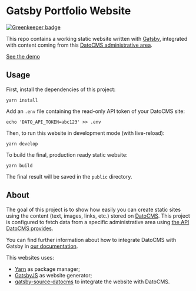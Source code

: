 # Gatsby Portfolio Website

[![Greenkeeper badge](https://badges.greenkeeper.io/mmintel/datocms-gatsby-portfolio.svg)](https://greenkeeper.io/)

This repo contains a working static website written with [Gatsby](https://www.gatsbyjs.org/), integrated with content coming from this [DatoCMS administrative area](https://dashboard.datocms.com/account/sites/template?name=Portfolio&siteId=604).

[See the demo](http://cranky-edison-12166d.netlify.com/)

## Usage

First, install the dependencies of this project:

```
yarn install
```

Add an `.env` file containing the read-only API token of your DatoCMS site:

```
echo 'DATO_API_TOKEN=abc123' >> .env
```

Then, to run this website in development mode (with live-reload):

```
yarn develop
```

To build the final, production ready static website:

```
yarn build
```

The final result will be saved in the `public` directory.

## About

The goal of this project is to show how easily you can create static sites using the content (text, images, links, etc.) stored on [DatoCMS](https://www.datocms.com). This project is configured to fetch data from a specific administrative area using [the API DatoCMS provides](https://docs.datocms.com/api/reference.html).

You can find further information about how to integrate DatoCMS with Gatsby in [our documentation](https://docs.datocms.com/gatsby/overview.html).

This websites uses:

* [Yarn](https://yarnpkg.com/) as package manager;
* [GatsbyJS](https://github.com/gatsbyjs/gatsby) as website generator;
* [gatsby-source-datocms](https://github.com/datocms/gatsby-source-datocms) to integrate the website with DatoCMS.
